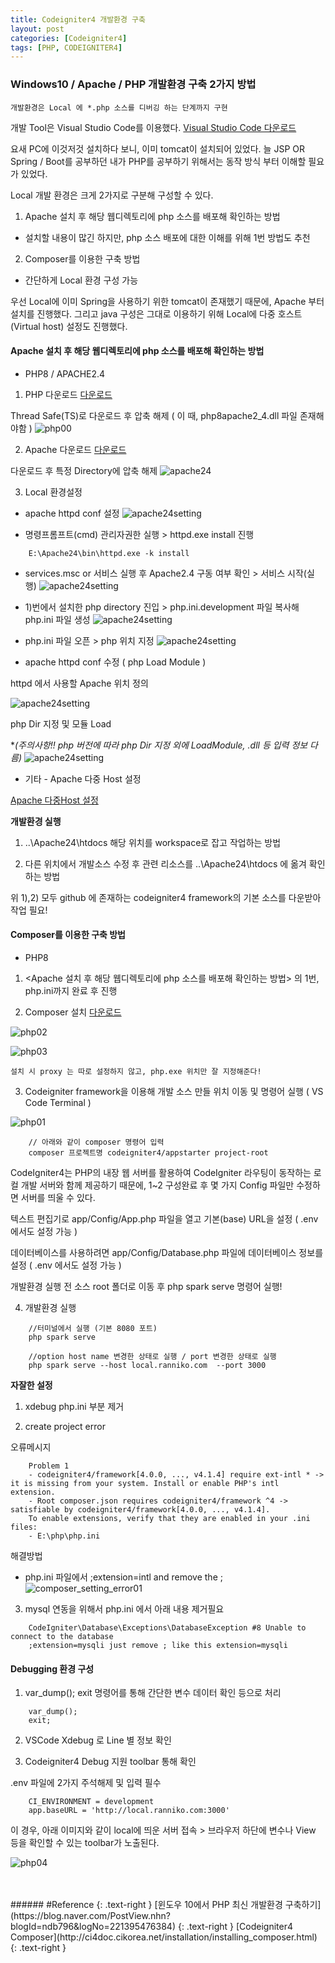 ```yaml
---
title: Codeigniter4 개발환경 구축
layout: post
categories: [Codeigniter4]
tags: [PHP, CODEIGNITER4]
---
```


### Windows10 / Apache / PHP 개발환경 구축 2가지 방법
    개발환경은 Local 에 *.php 소스를 디버깅 하는 단계까지 구현

개발 Tool은 Visual Studio Code를 이용했다.
[Visual Studio Code 다운로드](https://code.visualstudio.com/download)

요새 PC에 이것저것 설치하다 보니, 이미 tomcat이 설치되어 있었다.
늘 JSP OR Spring / Boot를 공부하던 내가 PHP를 공부하기 위해서는 동작 방식 부터 이해할 필요가 있었다.

Local 개발 환경은 크게 2가지로 구분해 구성할 수 있다.

1. Apache 설치 후 해당 웹디렉토리에 php 소스를 배포해 확인하는 방법
- 설치할 내용이 많긴 하지만, php 소스 배포에 대한 이해를 위해 1번 방법도 추천

2. Composer를 이용한 구축 방법
- 간단하게 Local 환경 구성 가능

우선 Local에 이미 Spring을 사용하기 위한 tomcat이 존재했기 때문에, Apache 부터 설치를 진행했다.
그리고 java 구성은 그대로 이용하기 위해 Local에 다중 호스트(Virtual host) 설정도 진행했다. 

#### Apache 설치 후 해당 웹디렉토리에 php 소스를 배포해 확인하는 방법
* PHP8 / APACHE2.4

1. PHP 다운로드 [다운로드](https://windows.php.net/download/)
    
Thread Safe(TS)로 다운로드 후 압축 해제 ( 이 때, php8apache2_4.dll 파일 존재해야함 )
![php00](/assets/img/php_00.png)
    
2. Apache 다운로드 [다운로드](https://www.apachelounge.com/download/)
    
다운로드 후 특정 Directory에 압축 해제
![apache24](/assets/img/apache24.png)

3. Local 환경설정

-  apache httpd conf 설정
![apache24setting](/assets/img/apache24_setting01.png)
    
- 명령프롬프트(cmd) 관리자권한 실행 > httpd.exe install 진행
```
    E:\Apache24\bin\httpd.exe -k install       
``` 
  
- services.msc or 서비스 실행 후 Apache2.4 구동 여부 확인 > 서비스 시작(실행) 
![apache24setting](/assets/img/php_apache00.png)

- 1)번에서 설치한 php directory 진입 > php.ini.development 파일 복사해 php.ini 파일 생성
![apache24setting](/assets/img/php_05.png)
    
- php.ini 파일 오픈 > php 위치 지정
![apache24setting](/assets/img/php_06.png)
    
- apache httpd conf 수정 ( php Load Module )

httpd 에서 사용할 Apache 위치 정의

![apache24setting](/assets/img/php_07.png)

php Dir 지정 및 모듈 Load  

**(주의사항!! php 버전에 따라 php Dir 지정 외에 LoadModule, *.dll 등 입력 정보 다름)**
![apache24setting](/assets/img/php_08.png)

- 기타 - Apache 다중 Host 설정

[Apache 다중Host 설정](https://jimnong.tistory.com/658)


**개발환경 실행**

1) ..\Apache24\htdocs 해당 위치를 workspace로 잡고 작업하는 방법

2) 다른 위치에서 개발소스 수정 후 관련 리소스를 ..\Apache24\htdocs 에 옮겨 확인하는 방법

위 1),2) 모두 github 에 존재하는 codeigniter4 framework의 기본 소스를 다운받아 작업 필요! 

#### Composer를 이용한 구축 방법
* PHP8
1. <Apache 설치 후 해당 웹디렉토리에 php 소스를 배포해 확인하는 방법> 의 1번, php.ini까지 완료 후 진행

2. Composer 설치 [다운로드](https://getcomposer.org/download/)
    
![php02](/assets/img/php_02.png)
    
![php03](/assets/img/php_03.png)
    
    설치 시 proxy 는 따로 설정하지 않고, php.exe 위치만 잘 지정해준다!

3. Codeigniter framework을 이용해 개발 소스 만들 위치 이동 및 명령어 실행 ( VS Code Terminal )
     
![php01](/assets/img/php_01.png)

```
    // 아래와 같이 composer 명령어 입력
    composer 프로젝트명 codeigniter4/appstarter project-root
```

CodeIgniter4는 PHP의 내장 웹 서버를 활용하여 CodeIgniter 라우팅이 동작하는 로컬 개발 서버와 함께 제공하기 때문에, 1~2 구성완료 후 몇 가지 Config 파일만 수정하면 서버를 띄울 수 있다.

텍스트 편집기로 app/Config/App.php 파일을 열고 기본(base) URL을 설정 ( .env 에서도 설정 가능 )

데이터베이스를 사용하려면 app/Config/Database.php 파일에 데이터베이스 정보를 설정 ( .env 에서도 설정 가능 )

개발환경 실행 전 소스 root 폴더로 이동 후 php spark serve 명령어 실행!

4. 개발환경 실행
```
    //터미널에서 실행 (기본 8080 포트)
    php spark serve
    
    //option host name 변경한 상태로 실행 / port 변경한 상태로 실행
    php spark serve --host local.ranniko.com  --port 3000
```

**자잘한 설정**

1) xdebug php.ini 부분 제거

2) create project error

오류메시지
```
    Problem 1
    - codeigniter4/framework[4.0.0, ..., v4.1.4] require ext-intl * -> it is missing from your system. Install or enable PHP's intl extension.
    - Root composer.json requires codeigniter4/framework ^4 -> satisfiable by codeigniter4/framework[4.0.0, ..., v4.1.4].
    To enable extensions, verify that they are enabled in your .ini files:
    - E:\php\php.ini
```

해결방법       
- php.ini 파일에서 ;extension=intl and remove the ;
![composer_setting_error01](/assets/img/composer_setting_error01.png)
    
3) mysql 연동을 위해서 php.ini 에서 아래 내용 제거필요
```
    CodeIgniter\Database\Exceptions\DatabaseException #8 Unable to connect to the database
    ;extension=mysqli just remove ; like this extension=mysqli
```

#### Debugging 환경 구성
1) var_dump(); exit 명령어를 통해 간단한 변수 데이터 확인 등으로 처리
```
    var_dump();
    exit; 
```       

2) VSCode Xdebug 로 Line 별 정보 확인

3) Codeigniter4 Debug 지원 toolbar 통해 확인
    
.env 파일에 2가지 주석해제 및 입력 필수
```
    CI_ENVIRONMENT = development
    app.baseURL = 'http://local.ranniko.com:3000'
```    
이 경우, 아래 이미지와 같이 local에 띄운 서버 접속 > 브라우저 하단에 변수나 View 등을 확인할 수 있는 toolbar가 노출된다.

![php04](/assets/img/php_04.png)

<br>
<br>
###### #Reference
{: .text-right }
[윈도우 10에서 PHP 최신 개발환경 구축하기](https://blog.naver.com/PostView.nhn?blogId=ndb796&logNo=221395476384)
{: .text-right }
[Codeigniter4 Composer](http://ci4doc.cikorea.net/installation/installing_composer.html)
{: .text-right }
